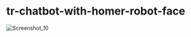 # tr-chatbot-with-homer-robot-face

![Screenshot_10](https://user-images.githubusercontent.com/79511355/158854594-55e34777-20de-46fa-b06d-6a613818ed32.png)
